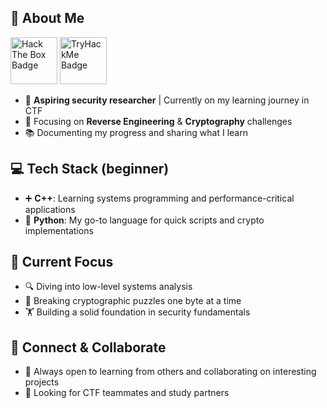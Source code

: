 ## 🌱 About Me 
<p align="left">
  <a href="https://app.hackthebox.com/profile/2316199"><img src="https://www.hackthebox.com/badge/image/2316199" alt="Hack The Box Badge" height="75"/></a>
  <a href="https://tryhackme.com/p/hitohunt"><img src="https://tryhackme-badges.s3.amazonaws.com/hitohunt.png" alt="TryHackMe Badge" height="75"/></a>
</p>

- 🔰 **Aspiring security researcher** | Currently on my learning journey in CTF
- 🔐 Focusing on **Reverse Engineering** & **Cryptography** challenges
- 📚 Documenting my progress and sharing what I learn  

## 💻 Tech Stack (beginner)
- ➕ **C++**: Learning systems programming and performance-critical applications
- 🐍 **Python**: My go-to language for quick scripts and crypto implementations

## 🧠 Current Focus
- 🔍 Diving into low-level systems analysis
- 🧩 Breaking cryptographic puzzles one byte at a time
- 🏋️ Building a solid foundation in security fundamentals

## 🤝 Connect & Collaborate
- 💬 Always open to learning from others and collaborating on interesting projects
- 🌟 Looking for CTF teammates and study partners

<!---
hitohunt/hitohunt is a ✨ special ✨ repository because its `README.md` (this file) appears on your GitHub profile.
You can click the Preview link to take a look at your changes.
--->
